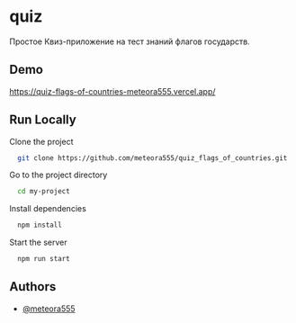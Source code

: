 
# quiz

Простое Квиз-приложение на тест знаний флагов государств.

## Demo

https://quiz-flags-of-countries-meteora555.vercel.app/


## Run Locally

Clone the project

```bash
  git clone https://github.com/meteora555/quiz_flags_of_countries.git
```

Go to the project directory

```bash
  cd my-project
```

Install dependencies

```bash
  npm install
```

Start the server

```bash
  npm run start
```


## Authors

- [@meteora555](https://www.github.com/meteora555)


